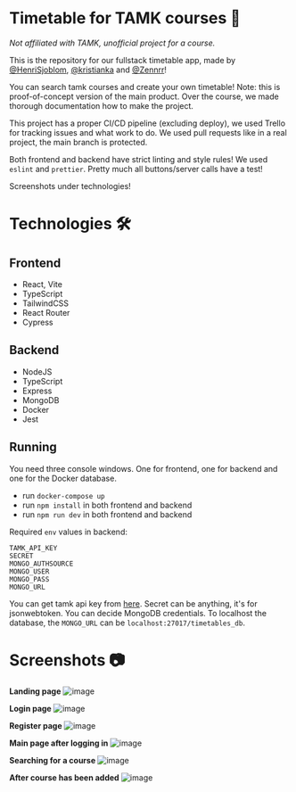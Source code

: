 # Timetable for TAMK courses 📅

_Not affiliated with TAMK, unofficial project for a course._

This is the repository for our fullstack timetable app, made by [@HenriSjoblom](https://github.com/HenriSjoblom), [@kristianka](https://github.com/kristianka) and [@Zennrr](https://github.com/Zennrr)!

You can search tamk courses and create your own timetable!
Note: this is proof-of-concept version of the main product. Over the course, we made thorough documentation how to make the project. 

This project has a proper CI/CD pipeline (excluding deploy), we used Trello for tracking issues and what work to do. We used pull requests like in a real project, the main branch is protected.

Both frontend and backend have strict linting and style rules! We used `eslint` and `prettier`. Pretty much all buttons/server calls have a test! 

Screenshots under technologies!

# Technologies 🛠️

## Frontend

- React, Vite
- TypeScript
- TailwindCSS
- React Router
- Cypress

## Backend

- NodeJS
- TypeScript
- Express
- MongoDB
- Docker
- Jest

## Running

You need three console windows. One for frontend, one for backend and one for the Docker database.

- run `docker-compose up`
- run `npm install` in both frontend and backend
- run `npm run dev` in both frontend and backend

Required `env` values in backend:
```
TAMK_API_KEY
SECRET
MONGO_AUTHSOURCE
MONGO_USER
MONGO_PASS
MONGO_URL
```

You can get tamk api key from [here](https://avoindata.tamk.fi/en/rajapinnat/index.html). Secret can be anything, it's for jsonwebtoken. You can decide MongoDB credentials. To localhost the database, the `MONGO_URL` can be `localhost:27017/timetables_db`.

# Screenshots 📷

**Landing page**
![image](https://github.com/kristianka/tamk-timetable/assets/49764796/11839041-b1c1-4e29-9cc1-63879206ca25)

**Login page**
![image](https://github.com/kristianka/tamk-timetable/assets/49764796/774dead3-1898-47f3-886e-660b45e12840)

**Register page**
![image](https://github.com/kristianka/tamk-timetable/assets/49764796/87aa8bb9-efee-43c2-b1fa-9a9a106bc193)

**Main page after logging in**
![image](https://github.com/kristianka/tamk-timetable/assets/49764796/8442175d-df73-4264-92ed-aefd84853390)

**Searching for a course**
![image](https://github.com/kristianka/tamk-timetable/assets/49764796/6dc43d7c-6bbd-43ff-bd4d-e96b4db2f5b3)

**After course has been added**
![image](https://github.com/kristianka/tamk-timetable/assets/49764796/a234269f-a8d8-433b-98d1-3b275e6e6ca9)




